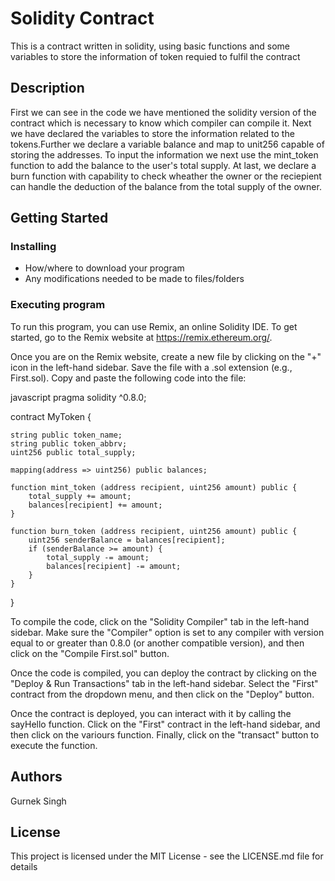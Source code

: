 # Solidity Contract

This is a contract written in solidity, using basic functions and some variables to store the information of token requied to fulfil the contract

## Description

First we can see in the code we have mentioned the solidity version of the contract which is necessary to know which compiler can compile it. Next we have declared the variables to store the information related to the tokens.Further we declare a variable balance and map to unit256 capable of storing the addresses. To input the information we next use the mint_token function to add the balance to the user's total supply. At last, we declare a burn function with capability to check wheather the owner or the reciepient can handle the deduction of the balance from the total supply of the owner.

## Getting Started

### Installing

* How/where to download your program
* Any modifications needed to be made to files/folders

### Executing program

To run this program, you can use Remix, an online Solidity IDE. To get started, go to the Remix website at https://remix.ethereum.org/.

Once you are on the Remix website, create a new file by clicking on the "+" icon in the left-hand sidebar. Save the file with a .sol extension (e.g., First.sol). Copy and paste the following code into the file:

javascript
pragma solidity ^0.8.0;

contract MyToken {

    string public token_name;
    string public token_abbrv;
    uint256 public total_supply;

    mapping(address => uint256) public balances;

    function mint_token (address recipient, uint256 amount) public {
        total_supply += amount;
        balances[recipient] += amount;
    }

    function burn_token (address recipient, uint256 amount) public {
        uint256 senderBalance = balances[recipient];
        if (senderBalance >= amount) {
            total_supply -= amount;
            balances[recipient] -= amount;
        }
    }   
}



To compile the code, click on the "Solidity Compiler" tab in the left-hand sidebar. Make sure the "Compiler" option is set to any compiler with version equal to or greater than 0.8.0 (or another compatible version), and then click on the "Compile First.sol" button.

Once the code is compiled, you can deploy the contract by clicking on the "Deploy & Run Transactions" tab in the left-hand sidebar. Select the "First" contract from the dropdown menu, and then click on the "Deploy" button.

Once the contract is deployed, you can interact with it by calling the sayHello function. Click on the "First" contract in the left-hand sidebar, and then click on the variours function. Finally, click on the "transact" button to execute the function.

## Authors

Gurnek Singh

## License

This project is licensed under the MIT License - see the LICENSE.md file for details
